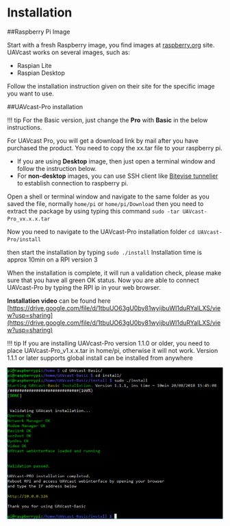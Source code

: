 # Installation

##Raspberry Pi Image

Start with a fresh Raspberry image, you find images at [raspberry.org](https://www.raspberrypi.org/downloads/) site.
UAVcast works on several images, such as:

* Raspian Lite
* Raspian Desktop

Follow the installation instruction given on their site for the specific image you want to use.


##UAVcast-Pro installation

!!! tip
    For the Basic version, just change the **Pro** with **Basic** in the below instructions.

For UAVcast Pro, you will get a download link by mail after you have purchased the product.
You need to copy the xx.tar file to your raspberry pi.

* If you are using **Desktop** image, then just open a terminal window and follow the instruction below.
* For **non-desktop** images, you can use SSH client like [Bitevise tunnelier](https://dl.bitvise.com/BvSshClient-Inst.exe) to establish connection to raspberry pi.

Open a shell or terminal window and navigate to the same folder as you saved the file, normally ``home/pi`` or `home/pi/Download`
then you need to extract the package by using typing this command `sudo -tar UAVcast-Pro_vx.x.x.tar`

Now you need to navigate to the UAVcast-Pro installation folder
`cd UAVcast-Pro/install`

then start the installation by typing `sudo ./install`
Installation time is approx 10min on a RPI version 3

When the installation is complete, it will run a validation check, please make sure that you have all green OK status.
Now you are able to connect UAVcast-Pro by typing the RPI ip in your web browser.

**Installation video** can be found here
[https://drive.google.com/file/d/1tbuUO63gU0by81wyijbuWI1duRYaILXS/view?usp=sharing](https://drive.google.com/file/d/1tbuUO63gU0by81wyijbuWI1duRYaILXS/view?usp=sharing)


!!! tip
    If you are installing UAVcast-Pro version 1.1.0 or older, you need to place UAVcast-Pro_v1.x.x.tar in home/pi, otherwise it will not work. 
    Version 1.1.1 or later supports global install can be installed from anywhere

![](images/validation.jpg)